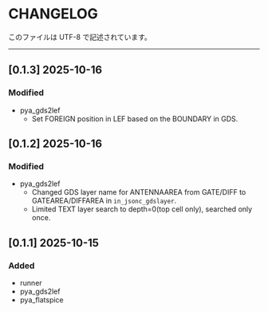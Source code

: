 # CHANGELOG

このファイルは UTF-8 で記述されています。

---

## [0.1.3] 2025-10-16
### Modified
- pya_gds2lef
  - Set FOREIGN position in LEF based on the BOUNDARY in GDS.

## [0.1.2] 2025-10-16
### Modified
- pya_gds2lef
  - Changed GDS layer name for ANTENNAAREA from GATE/DIFF to GATEAREA/DIFFAREA in `in_jsonc_gdslayer`.
  - Limited TEXT layer search to depth=0(top cell only), searched only once.

## [0.1.1] 2025-10-15
### Added
- runner
- pya_gds2lef
- pya_flatspice
